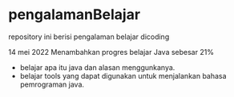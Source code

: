 # pengalamanBelajar
repository ini berisi pengalaman belajar dicoding

14 mei 2022
Menambahkan progres belajar Java sebesar 21%
* belajar apa itu java dan alasan menggunkanya.
* belajar tools yang dapat digunakan untuk menjalankan bahasa pemrograman java.
